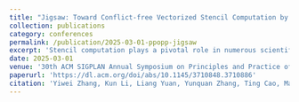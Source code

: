 ```yaml
---
title: "Jigsaw: Toward Conflict-free Vectorized Stencil Computation by Tessellating Swizzled Registers"
collection: publications
category: conferences
permalink: /publication/2025-03-01-ppopp-jigsaw
excerpt: 'Stencil computation plays a pivotal role in numerous scientific and engineering applications. Previous studies have extensively investigated vectorization techniques to enhance in-core parallelism; however, the performance bottleneck caused by data alignment conflicts (DAC) has not been effectively resolved in all dimensions. This paper proposes Jigsaw, a conflict-free vectorization method to reduce DAC across all dimensions by tessellating swizzled finest-grained lanes. Jigsaw comprises three key components: Lane-based Butterfly Vectorization, SVD-based Dimension Flattening, and Iteration-based Temporal Merging. These components effectively address DAC across spatial and temporal dimensions. Experimental results on different machines demonstrate that Jigsaw could achieve a significant improvement compared to the state-of-the-art techniques, with an average speedup of 2.31x on various stencil kernels.'
date: 2025-03-01
venue: '30th ACM SIGPLAN Annual Symposium on Principles and Practice of Parallel Programming (PPoPP)'
paperurl: 'https://dl.acm.org/doi/abs/10.1145/3710848.3710886'
citation: 'Yiwei Zhang, Kun Li, Liang Yuan, Yunquan Zhang, Ting Cao, Mao Yang. (2025). "Jigsaw: Toward Conflict-free Vectorized Stencil Computation by Tessellating Swizzled Registers." <i>PPoPP</i>.'
---
```

